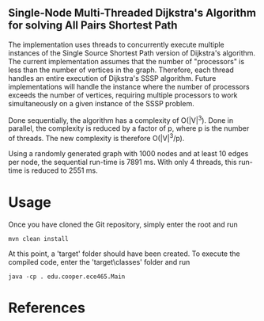 ## Single-Node Multi-Threaded Dijkstra's Algorithm for solving All Pairs Shortest Path

The implementation uses threads to concurrently execute multiple instances of the Single Source Shortest Path version of Dijkstra's algorithm. The current implementation
assumes that the number of "processors" is less than the number of vertices in the graph. Therefore, each thread handles an entire execution of Dijkstra's SSSP algorithm.
Future implementations will handle the instance where the number of processors exceeds the number of vertices, requiring multiple processors to work simultaneously on a given
instance of the SSSP problem.

Done sequentially, the algorithm has a complexity of O(|V|<sup>3</sup>). Done in parallel, the complexity is reduced by a factor of p, where p is the number of threads.
The new complexity is therefore O(|V|<sup>3</sup>/p).

Using a randomly generated graph with 1000 nodes and at least 10 edges per node, the sequential run-time is 7891 ms. With only 4 threads, this run-time is reduced to
2551 ms.

# Usage

Once you have cloned the Git repository, simply enter the root and run

    mvn clean install

At this point, a 'target' folder should have been created. To execute the compiled code, enter the 'target\classes' folder and run

    java -cp . edu.cooper.ece465.Main

# References

